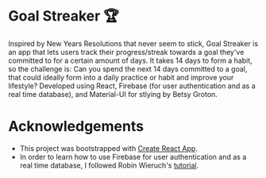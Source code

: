 # Goal Streaker :trophy:

Inspired by New Years Resolutions that never seem to stick, Goal Streaker is an app that lets users track their progress/streak towards a goal they've committed to for a certain amount of days. It takes 14 days to form a habit, so the challenge is: Can you spend the next 14 days committed to a goal, that could ideally form into a daily practice or habit and improve your lifestyle? Developed using React, Firebase (for user authentication and as a real time database), and Material-UI for stlying by Betsy Groton.

# Acknowledgements

- This project was bootstrapped with [Create React App](https://github.com/facebook/create-react-app).
- In order to learn how to use Firebase for user authentication and as a real time database, I followed Robin Wieruch's [tutorial](https://www.robinwieruch.de/complete-firebase-authentication-react-tutorial).
